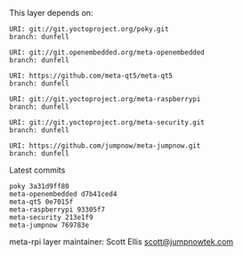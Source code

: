 This layer depends on:

    URI: git://git.yoctoproject.org/poky.git
    branch: dunfell

    URI: git://git.openembedded.org/meta-openembedded
    branch: dunfell

    URI: https://github.com/meta-qt5/meta-qt5
    branch: dunfell

    URI: git://git.yoctoproject.org/meta-raspberrypi
    branch: dunfell

    URI: git://git.yoctoproject.org/meta-security.git
    branch: dunfell

    URI: https://github.com/jumpnow/meta-jumpnow.git
    branch: dunfell

Latest commits

    poky 3a31d9ff80
    meta-openembedded d7b41ced4
    meta-qt5 0e7015f
    meta-raspberrypi 93305f7
    meta-security 213e1f9
    meta-jumpnow 769783e

meta-rpi layer maintainer: Scott Ellis <scott@jumpnowtek.com>
